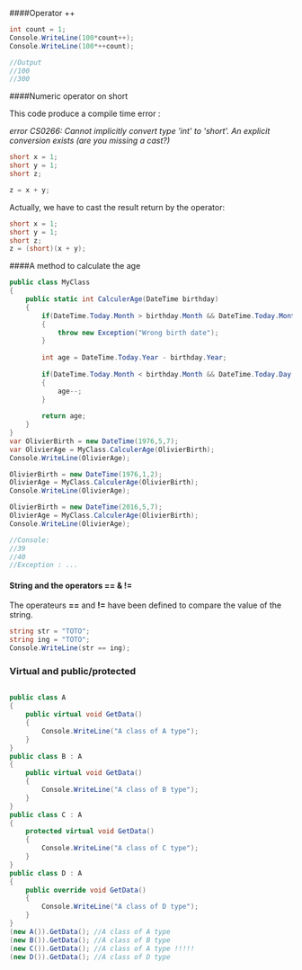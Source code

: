 ####Operator ++

```cs
int count = 1;
Console.WriteLine(100*count++);
Console.WriteLine(100*++count);

//Output
//100
//300
```

####Numeric operator on short

This code produce a compile time error : 

_error CS0266: Cannot implicitly convert type 'int' to 'short'. An explicit conversion exists (are you missing a cast?)_

```cs
short x = 1;
short y = 1;
short z;

z = x + y;
```

Actually, we have to cast the result return by the operator:

```cs
short x = 1;
short y = 1;
short z;
z = (short)(x + y);
```

####A method to calculate the age


```cs
public class MyClass
{
    public static int CalculerAge(DateTime birthday)
    {
        if(DateTime.Today.Month > birthday.Month && DateTime.Today.Month > birthday.Month && DateTime.Today.Day < birthday.Day)
        {
            throw new Exception("Wrong birth date");
        }
        
        int age = DateTime.Today.Year - birthday.Year;
        
        if(DateTime.Today.Month < birthday.Month && DateTime.Today.Day < birthday.Day)
        {
            age--;
        }
        
        return age;
    }
}
var OlivierBirth = new DateTime(1976,5,7);
var OlivierAge = MyClass.CalculerAge(OlivierBirth);
Console.WriteLine(OlivierAge);

OlivierBirth = new DateTime(1976,1,2);
OlivierAge = MyClass.CalculerAge(OlivierBirth);
Console.WriteLine(OlivierAge);

OlivierBirth = new DateTime(2016,5,7);
OlivierAge = MyClass.CalculerAge(OlivierBirth);
Console.WriteLine(OlivierAge);

//Console:
//39
//40
//Exception : ...

```


#### String and the operators == & !=

The operateurs __==__ and __!=__ have been defined to compare the value of the string.

```cs
string str = "TOTO";
string ing = "TOTO";
Console.WriteLine(str == ing);
```


### Virtual and public/protected

```cs

public class A
{
    public virtual void GetData()
    {
        Console.WriteLine("A class of A type");
    }
}
public class B : A
{
    public virtual void GetData()
    {
        Console.WriteLine("A class of B type");
    }
}
public class C : A
{
    protected virtual void GetData()
    {
        Console.WriteLine("A class of C type");
    }
}
public class D : A
{
    public override void GetData()
    {
        Console.WriteLine("A class of D type");
    }
}
(new A()).GetData(); //A class of A type
(new B()).GetData(); //A class of B type
(new C()).GetData(); //A class of A type !!!!!
(new D()).GetData(); //A class of D type
```

